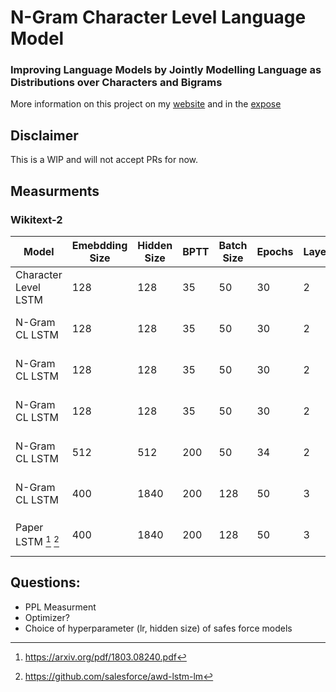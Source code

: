 # N-Gram Character Level Language Model

### Improving Language Models by Jointly Modelling Language as Distributions over Characters and Bigrams

More information on this project on my [website](https://hallerpatrick.github.io/) and in the [expose](https://s3.us-west-2.amazonaws.com/secure.notion-static.com/a3d605bc-4314-4101-937b-5b8763421361/Expose_NLP-6.pdf?X-Amz-Algorithm=AWS4-HMAC-SHA256&X-Amz-Content-Sha256=UNSIGNED-PAYLOAD&X-Amz-Credential=AKIAT73L2G45EIPT3X45%2F20220221%2Fus-west-2%2Fs3%2Faws4_request&X-Amz-Date=20220221T173652Z&X-Amz-Expires=86400&X-Amz-Signature=45dd6b2619d195482c955e809fb7ba0cd167e4d442c6c425b5050b7b01e22926&X-Amz-SignedHeaders=host&response-content-disposition=filename%20%3D%22Expose_NLP-6.pdf%22&x-id=GetObject)


## Disclaimer

This is a WIP and will not accept PRs for now.

## Measurments

### Wikitext-2

| Model | Emebdding Size | Hidden Size | BPTT | Batch Size | Epochs | Layers | Dataset | LR | NGram | Test PPL | Test BPC |
| --- | --- | --- | --- | --- | --- | --- | --- | --- | --- | --- | --- |
| Character Level LSTM | 128 | 128  | 35  | 50 | 30 | 2 | Wikitext-2 | 20 (1/4 decay) | 1 | 3.76 | 1.91
| N-Gram CL LSTM       | 128 | 128  | 35  | 50 | 30 | 2 | Wikitext-2 | 20 (1/4 decay) | 1 | 3.72 | 1.89
| N-Gram CL LSTM       | 128 | 128  | 35  | 50 | 30 | 2 | Wikitext-2 | 20 (1/4 decay) | 2 | 11.72 | 8.12
| N-Gram CL LSTM       | 128 | 128  | 35  | 50 | 30 | 2 | Wikitext-2 | 20 (1/4 decay) | 2 | 1.96 (only unigrams) | 0.47 (only unigrams)
| N-Gram CL LSTM       | 512 | 512 | 200 | 50 | 34 | 2 | Wikitext-103 | 20 (1/4 decay) | 2 | 7.96 | 2.98
| N-Gram CL LSTM       | 400 | 1840 | 200 | 128 | 50 | 3 | enwiki-8 | 0.001 (1/4 decay) | 2 |
| Paper LSTM [^1] [^2] | 400 | 1840 | 200 | 128 | 50 | 3 | enwiki-8 | 0.001 (1/10 decay) | 1 | 1.232

## Questions:

* PPL Measurment
* Optimizer?
* Choice of hyperparameter (lr, hidden size) of safes force models

[^1]: https://arxiv.org/pdf/1803.08240.pdf
[^2]: https://github.com/salesforce/awd-lstm-lm
